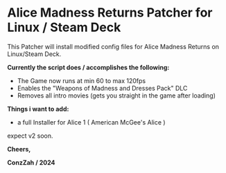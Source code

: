 # Alice Madness Returns Patcher for Linux / Steam Deck

This Patcher will install modified config files for Alice Madness Returns on Linux/Steam Deck.

**Currently the script does / accomplishes the following:**

- The Game now runs at min 60 to max 120fps
- Enables the "Weapons of Madness and Dresses Pack" DLC
- Removes all intro movies (gets you straight in the game after loading)


**Things i want to add:**

- a full Installer for Alice 1  ( American McGee's Alice )


expect v2 soon.


**Cheers,**

**ConzZah / 2024**
